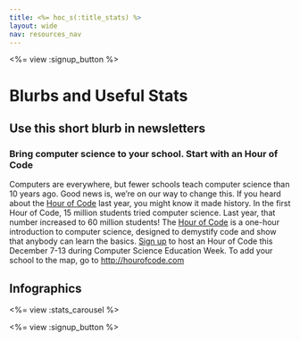 ```yaml
---
title: <%= hoc_s(:title_stats) %>
layout: wide
nav: resources_nav
---
```


<%= view :signup_button %>

# Blurbs and Useful Stats

## Use this short blurb in newsletters
### Bring computer science to your school. Start with an Hour of Code 
Computers are everywhere, but fewer schools teach computer science than 10 years ago. Good news is, we’re on our way to change this. If you heard about the <a href="<%= resolve_url('/') %>">Hour of Code</a> last year, you might know it made history. In the first Hour of Code, 15 million students tried computer science. Last year, that number increased to 60 million students! The <a href="<%= resolve_url('/') %>">Hour of Code</a> is a one-hour introduction to computer science, designed to demystify code and show that anybody can learn the basics. <a href="<%= resolve_url('/') %>">Sign up</a> to host an Hour of Code this December 7-13 during Computer Science Education Week. To add your school to the map, go to <http://hourofcode.com>


## Infographics

<%= view :stats_carousel %>

<%= view :signup_button %>
